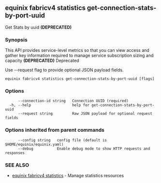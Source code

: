 ## equinix fabricv4 statistics get-connection-stats-by-port-uuid

Get Stats by uuid **(DEPRECATED)**

### Synopsis

This API provides service-level metrics so that you can view access and gather key information required to manage service subscription sizing and capacity **(DEPRECATED)** Deprecated

Use --request flag to provide optional JSON payload fields.

```
equinix fabricv4 statistics get-connection-stats-by-port-uuid [flags]
```

### Options

```
      --connection-id string   Connection UUID (required)
  -h, --help                   help for get-connection-stats-by-port-uuid
      --request string         Raw JSON payload for optional request fields
```

### Options inherited from parent commands

```
      --config string   config file (default is $HOME/equinix/equinix.yaml)
      --debug           Enable debug mode to show HTTP requests and responses
```

### SEE ALSO

* [equinix fabricv4 statistics](equinix_fabricv4_statistics.md)	 - Manage statistics resources

